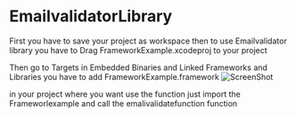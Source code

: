 # EmailvalidatorLibrary
First you have to save your project as workspace 
then to use Emailvalidator library you have to 
Drag FrameworkExample.xcodeproj to your project 


Then go to Targets in  Embedded Binaries  and Linked Frameworks and Libraries 
 you have to add FrameworkExample.framework
 ![ScreenShot](https://http://prntscr.com/h1but6)
 
 in your project where you want use the function just import the Frameworlexample  and call the emalivalidatefunction function 
  
